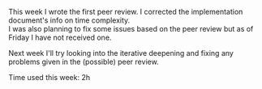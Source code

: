 This week I wrote the first peer review. I corrected the implementation document's info on time complexity.\
I was also planning to fix some issues based on the peer review but as of Friday I have not received one.

Next week I'll try looking into the iterative deepening and fixing any problems given in the (possible) peer review.

Time used this week: 2h